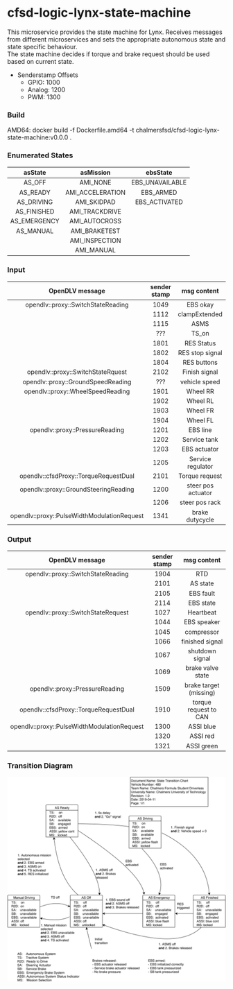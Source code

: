# cfsd-logic-lynx-state-machine
This microservice provides the state machine for Lynx. Receives messages from different microservices and sets the appropriate autonomous state and state specific behaviour.  
The state machine decides if torque and brake request should be used based on current state.
- Senderstamp Offsets
  - GPIO: 1000
  - Analog: 1200
  - PWM: 1300

### Build
AMD64: docker build -f Dockerfile.amd64 -t chalmersfsd/cfsd-logic-lynx-state-machine:v0.0.0 .

### Enumerated States
|   asState    |     asMission    |    ebsState     |
| :----------: | :--------------: | :-------------: |
|    AS_OFF    |     AMI_NONE     | EBS_UNAVAILABLE |
|   AS_READY   | AMI_ACCELERATION |    EBS_ARMED    |
|  AS_DRIVING  |    AMI_SKIDPAD   |  EBS_ACTIVATED  |
|  AS_FINISHED |  AMI_TRACKDRIVE  |                 |
| AS_EMERGENCY |   AMI_AUTOCROSS  |                 |
|  AS_MANUAL   |  AMI_BRAKETEST   |                 |
|              |  AMI_INSPECTION  |                 |
|              |    AMI_MANUAL    |                 |


### Input
|               OpenDLV message               | sender stamp |      msg content       |
| :-----------------------------------------: | :----------: | :--------------------: |
|      opendlv::proxy::SwitchStateReading     |     1049     |        EBS okay        |
|                                             |     1112     |      clampExtended     |
|                                             |     1115     |          ASMS          |
|                                             |      ???     |         TS_on          |
|                                             |     1801     |       RES Status       |
|                                             |     1802     |    RES stop signal     |
|                                             |     1804     |    RES buttons         |
|      opendlv::proxy::SwitchStateRquest      |     2102     |      Finish signal     |
|      opendlv::proxy::GroundSpeedReading     |      ???     |      vehicle speed     |
|      opendlv::proxy::WheelSpeedReading      |     1901     |        Wheel RR        |
|                                             |     1902     |        Wheel RL        |
|                                             |     1903     |        Wheel FR        |
|                                             |     1904     |        Wheel FL        |
|      opendlv::proxy::PressureReading        |     1201     |        EBS line        |
|                                             |     1202     |     Service tank       |
|                                             |     1203     |      EBS actuator      |
|                                             |     1205     |   Service regulator    |
|    opendlv::cfsdProxy::TorqueRequestDual    |     2101     |      Torque request    |
|    opendlv::proxy::GroundSteeringReading    |     1200     |   steer pos actuator   |
|                                             |     1206     |     steer pos rack     |
| opendlv::proxy::PulseWidthModulationRequest |     1341     |    brake dutycycle     |


### Output
|               OpenDLV message               | sender stamp |      msg content       |
| :-----------------------------------------: | :----------: | :--------------------: |
|      opendlv::proxy::SwitchStateReading     |     1904     |            RTD         |
|                                             |     2101     |        AS state        |
|                                             |     2105     |        EBS fault       |
|                                             |     2114     |        EBS state       |
|      opendlv::proxy::SwitchStateRequest     |     1027     |        Heartbeat       |
|                                             |     1044     |      EBS speaker       |
|                                             |     1045     |      compressor        |
|                                             |     1066     |     finished signal    |
|                                             |     1067     |     shutdown signal    |
|                                             |     1069     |    brake valve state   |
|      opendlv::proxy::PressureReading        |     1509     | brake target (missing) |
|     opendlv::cfsdProxy::TorqueRequestDual   |     1910     |  torque request to CAN |
| opendlv::proxy::PulseWidthModulationRequest |     1300     |        ASSI blue       |
|                                             |     1320     |        ASSI red        |
|                                             |     1321     |        ASSI green      |

### Transition Diagram
![State transition chart](https://raw.githubusercontent.com/chalmersfsd/cfsd-logic-lynx-state-machine/master/figures/state-transition-chart.png)
